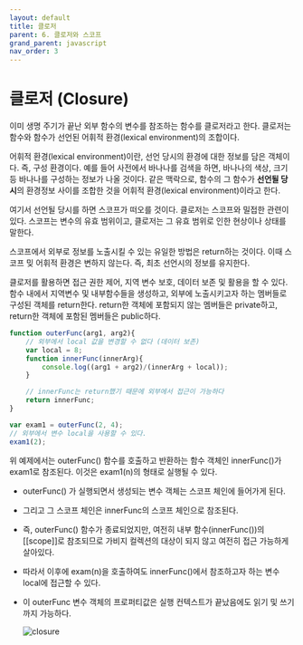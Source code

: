 ```yaml
---
layout: default
title: 클로저
parent: 6. 클로저와 스코프
grand_parent: javascript
nav_order: 3
---
```


# 클로저 \(Closure\)

이미 생명 주기가 끝난 외부 함수의 변수를 참조하는 함수를 클로저라고 한다. 클로저는 함수와 함수가 선언된 어휘적 환경(lexical environment)의 조합이다.

어휘적 환경(lexical environment)이란, 선언 당시의 환경에 대한 정보를 담은 객체이다. 즉, 구성 환경이다. 예를 들어 사전에서 바나나를 검색을 하면, 바나나의 색상, 크기 등 바나나를 구성하는 정보가 나올 것이다. 같은 맥락으로, 함수의 그 함수가 **선언될 당시**의 환경정보 사이를 조합한 것을 어휘적 환경(lexical environment)이라고 한다.

여기서 선언될 당시를 하면 스코프가 떠오를 것이다. 클로저는 스코프와 밀접한 관련이 있다. 스코프는 변수의 유효 범위이고, 클로저는 그 유효 범위로 인한 현상이나 상태를 말한다.

스코프에서 외부로 정보를 노출시킬 수 있는 유일한 방법은 return하는 것이다. 이때 스코프 밎 어휘적 환경은 변하지 않는다. 즉, 최초 선언시의 정보를 유지한다.

클로저를 활용하면 접근 권한 제어, 지역 변수 보호, 데이터 보존 및 활용을 할 수 있다. 함수 내에서 지역변수 및 내부함수들을 생성하고, 외부에 노출시키고자 하는 멤버들로 구성된 객체를 return한다. return한 객체에 포함되지 않는 멤버들은 private하고, return한 객체에 포함된 멤버들은 public하다.

```javascript
function outerFunc(arg1, arg2){
    // 외부에서 local 값을 변경할 수 없다 (데이터 보존)
    var local = 8;
    function innerFunc(innerArg){
        console.log((arg1 + arg2)/(innerArg + local));
    }

    // innerFunc는 return했기 때문에 외부에서 접근이 가능하다
    return innerFunc;
}

var exam1 = outerFunc(2, 4);
// 외부에서 변수 local을 사용할 수 있다.
exam1(2);
```

위 예제에서는 outerFunc\(\) 함수를 호출하고 반환하는 함수 객체인 innerFunc\(\)가 exam1로 참조된다. 이것은 exam1\(n\)의 형태로 실행될 수 있다.

* outerFunc\(\) 가 실행되면서 생성되는 변수 객체는 스코프 체인에 들어가게 된다.
* 그리고 그 스코프 체인은 innerFunc의 스코프 체인으로 참조된다.
* 즉, outerFunc\(\) 함수가 종료되었지만, 여전히 내부 함수\(innerFunc\(\)\)의 \[\[scope\]\]로 참조되므로 가비지 컬렉션의 대상이 되지 않고 여전히 접근 가능하게 살아있다.
* 따라서 이후에 exam\(n\)을 호출하여도 innerFunc\(\)에서 참조하고자 하는 변수 local에 접근할 수 있다.
* 이 outerFunc 변수 객체의 프로퍼티값은 실행 컨텍스트가 끝났음에도 읽기 및 쓰기까지 가능하다.

  ![closure](https://user-images.githubusercontent.com/16531837/44265594-3f761c80-a262-11e8-98bc-a74bc2bd1311.png)

